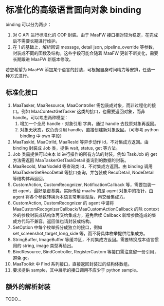 # 标准化的高级语言面向对象 binding

binding 可以分为两步：

1. 对 C API 进行标准化的 OOP 封装。由于 MaaFW 接口相对较为稳定，在完成后不需要长期进行维护。
2. 在 1 的基础上，解析回调 message, detail json, pipeline_override 等参数，封装成不同的函数及结构。这些字段可能会随着 MaaFW 更新不断变化，需要长期跟进 MaaFW 新版本修改。

若您希望为 MaaFW 添加某个语言的封装，可根据自身时间精力等安排，任选一种方式进行。

## 标准化接口

1. MaaTasker, MaaResource, MaaController 需包装成对象，而非过程化的接口。例如 MaaContextGetTasker 这类的接口，也需要返回对象，而非 handle。可以考虑两种模型：
    1. 增加一个全局 handle - 对象引用 字典，通过 handle 去找原对象再返回。
    2. 对象无状态，仅负责引用 handle，直接创建新对象返回。（可参考 python binding 中 own 字段）
2. MaaTaskId, MaaCtrlId, MaaResId 等异步动作 id，不对集成方返回。由 binding 封装成 Job 类，提供 wait, status, get 等方法。
3. Job 类需提供可以由本 id 进行操作的所有方法的封装，例如 TaskJob 的 get 方法需返回 MaaTaskerGetTaskDetail 查询到的数据的封装。
4. MaaRecoId, MaaNodeId 等查询类 id，不对集成方返回。由 binding 调用 MaaTaskerGetRecoDetail 等接口查询，并包装成 RecoDetail, NodeDetail 等结构体再返回。
5. CustomAction, CustomRecognizer, NotificationCallback 等，需要包装一份 agent，最好是虚基类。实际传给 maafw 的是 agent 对象中的指针，由 agent 将各个参数转换为本语言常用类型后，再交给集成方。
6. CustomAction, CustomRecognizer 的 agent 中请将 MaaCustomRecognizerCallback/MaaCustomActionCallback 的除 context 外的参数封装成结构体再交给集成方，避免后续 Callback 新增参数造成的集成方代码不兼容。返回值也请封装成结构。
7. SetOption 中每个枚举拆分成独立的接口，例如 set_screenshot_target_long_side 等，而不将具体枚举提供给集成方。
8. StringBuffer, ImageBuffer 等缓冲区，不对集成方返回。需要转换成本语言惯用的 string, image 类型再给出。
9. BindResource, BindController, RegisterCustom 等接口需注意留一份引用，避免 gc。
10. MaaToolkit 中 Find 系列接口，直接返回封装过的结构体数组。
11. 要求提供 sample，其中展示的接口调用不应少于 python sample。

## 额外的解析封装

TODO...

